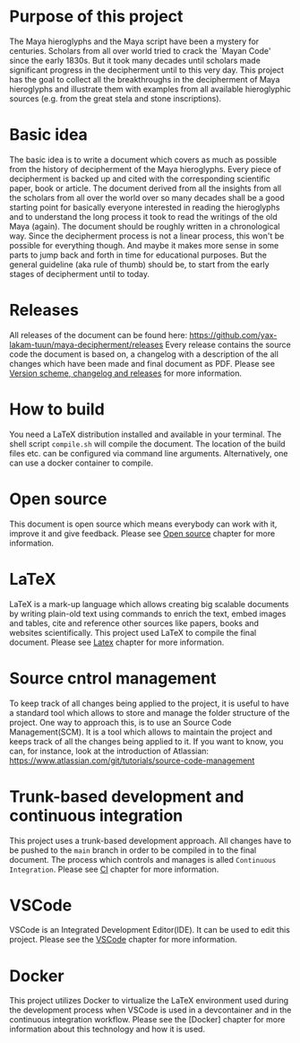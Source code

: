 # Purpose of this project
The Maya hieroglyphs and the Maya script have been a mystery for centuries.
Scholars from all over world tried to crack the `Mayan Code' since the early 1830s.
But it took many decades until scholars made significant progress in the decipherment until to
this very day.
This project has the goal to collect all the breakthroughs in the decipherment of Maya hieroglyphs
and illustrate them with examples from all available hieroglyphic sources 
(e.g. from the great stela and stone inscriptions).

# Basic idea
The basic idea is to write a document which covers as much as possible from the history of 
decipherment of the Maya hieroglyphs.
Every piece of decipherment is backed up and cited with the corresponding scientific paper, book
or article.
The document derived from all the insights from all the scholars from all over the world over
so many decades shall be a good starting point for basically everyone interested in reading
the hieroglyphs and to understand the long process it took to read the writings of the old 
Maya (again).
The document should be roughly written in a chronological way.
Since the decipherment process is not a linear process, this won't be possible for everything 
though. 
And maybe it makes more sense in some parts to jump back and forth in time for educational purposes.
But the general guideline (aka rule of thumb) should be, to start from the early stages of 
decipherment until to today.

# Releases
All releases of the document can be found here: 
https://github.com/yax-lakam-tuun/maya-decipherment/releases
Every release contains the source code the document is based on, a changelog with a description 
of the all changes which have been made and final document as PDF.
Please see  [Version scheme, changelog and releases](documentation/releases.md) 
for more information.

# How to build
You need a LaTeX distribution installed and available in your terminal.
The shell script `compile.sh` will compile the document.
The location of the build files etc. can be configured via command line arguments.
Alternatively, one can use a docker container to compile.

# Open source
This document is open source which means everybody can work with it, improve it and give feedback.
Please see [Open source](documentation/open-source.md) chapter for more information.

# LaTeX
LaTeX is a mark-up language which allows creating big scalable documents by writing
plain-old text using commands to enrich the text, embed images and tables, cite and reference
other sources like papers, books and websites scientifically.
This project used LaTeX to compile the final document.
Please see [Latex](documentation/latex.md) chapter for more information.

# Source cntrol management
To keep track of all changes being applied to the project, it is useful to have a standard tool 
which allows to store and manage the folder structure of the project.
One way to approach this, is to use an Source Code Management(SCM).
It is a tool which allows to maintain the project and keeps track of all the changes 
being applied to it.
If you want to know, you can, for instance, look at the introduction of Atlassian: 
https://www.atlassian.com/git/tutorials/source-code-management

# Trunk-based development and continuous integration
This project uses a trunk-based development approach.
All changes have to be pushed to the `main` branch in order to be compiled in to the final document.
The process which controls and manages is alled `Continuous Integration`.
Please see [CI](documentation/continuous-integration.md) chapter for more information.

# VSCode
VSCode is an Integrated Development Editor(IDE).
It can be used to edit this project.
Please see the [VSCode](documentation/vscode.md) chapter for more information.

# Docker
This project utilizes Docker to virtualize the LaTeX environment used during the development 
process when VSCode is used in a devcontainer and in the continuous integration workflow.
Please see the [Docker] chapter for more information about this technology and how it is used.
